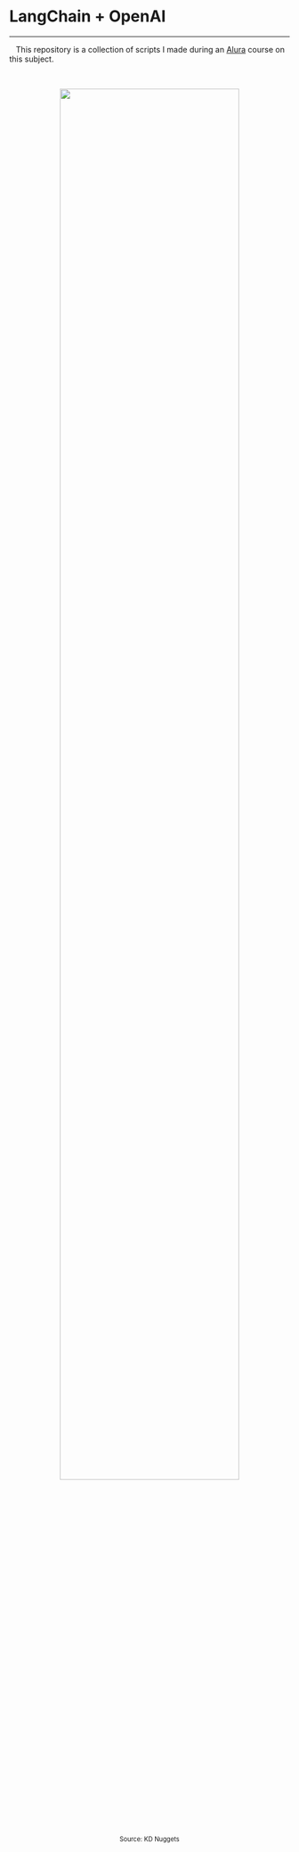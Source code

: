 # LangChain + OpenAI

---

&nbsp;&nbsp;&nbsp;This repository is a collection of scripts I made during an [Alura](https://alura.com.com/) course on this subject.

<br>

<p align='center'>
  <img src='https://www.kdnuggets.com/wp-content/uploads/ferrer_transforming_ai_langchain_text_data_game_changer_7-1024x360.png' width=80% />
  <p style="font-size: 80%; text-align: center;">Source: KD Nuggets</p>
</p>

<br>
